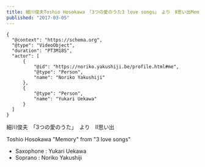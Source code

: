 ```yaml
---
title: 細川俊夫Toshio Hosokawa　「3つの愛のうた3 love songs」　より　Ⅱ思い出Memory 
published: "2017-03-05"
---
```



```{ytid=_bMG1xxMsJA}
{
  "@context": "https://schema.org",
  "@type": "VideoObject",
  "duration": "PT3M18S",
  "actor": [
      {
          "@id": "https://noriko.yakushiji.be/profile.html#me",
          "@type": "Person",
          "name": "Noriko Yakushiji"
      },
      {
          "@type": "Person",
          "name": "Yukari Uekawa"
      }
  ]
}
```


細川俊夫　「3つの愛のうた」　より　Ⅱ思い出

Toshio Hosokawa "Memory" from "3 love songs"

- Saxophone : Yukari Uekawa
- Soprano : Noriko Yakushiji

